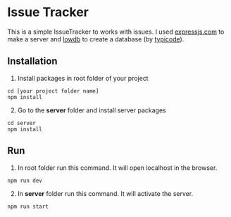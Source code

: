 # Issue Tracker

This is a simple IssueTracker to works with issues. I used [expressjs.com](https://expressjs.com/) to make a server and [lowdb](https://github.com/typicode/lowdb) to create a database (by [typicode](https://github.com/typicode)).

## Installation

1. Install packages in root folder of your project
   
```
cd [your project folder name]
npm install
```
2. Go to the **server** folder and install server packages

```
cd server
npm install
```

## Run

1. In root folder run this command. It will open localhost in the browser. 
   
```
npm run dev
```
2. In **server** folder run this command. It will activate the server.
```
npm run start
```